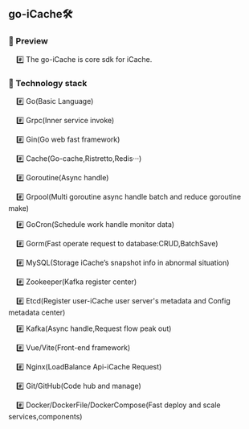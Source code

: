 ## go-iCache🛠️

### 📌 Preview
        #️⃣ The go-iCache is core sdk for iCache.
### 📌 Technology stack
        #️⃣ Go(Basic Language)

        #️⃣ Grpc(Inner service invoke)

        #️⃣ Gin(Go web fast framework)

        #️⃣ Cache(Go-cache,Ristretto,Redis···)

        #️⃣ Goroutine(Async handle)

        #️⃣ Grpool(Multi goroutine async handle batch and reduce goroutine make)

        #️⃣ GoCron(Schedule work handle monitor data)

        #️⃣ Gorm(Fast operate request to database:CRUD,BatchSave)

        #️⃣ MySQL(Storage iCache’s snapshot info in abnormal situation)

        #️⃣ Zookeeper(Kafka register center)

        #️⃣ Etcd(Register user-iCache user server's metadata and Config metadata center)

        #️⃣ Kafka(Async handle,Request flow peak out)

        #️⃣ Vue/Vite(Front-end framework)

        #️⃣ Nginx(LoadBalance Api-iCache Request)

        #️⃣ Git/GitHub(Code hub and manage)

        #️⃣ Docker/DockerFile/DockerCompose(Fast deploy and scale services,components)
